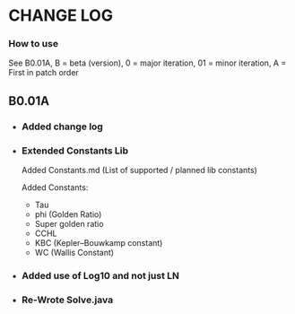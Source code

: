 # CHANGE LOG 
### How to use 
See B0.01A, B = beta (version), 0 = major iteration, 01 = minor iteration, A = First in patch order

## B0.01A
- ### Added change log
- ### Extended Constants Lib
    Added Constants.md (List of supported / planned lib constants)

    Added Constants: 
  - Tau
  - phi (Golden Ratio) 
  - Super golden ratio
  - CCHL
  - KBC (Kepler–Bouwkamp constant)
  - WC (Wallis Constant)

- ### Added use of Log10 and not just LN
- ### Re-Wrote Solve.java
